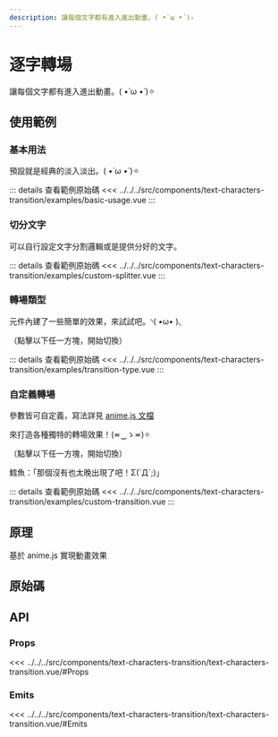 ```yaml
---
description: 讓每個文字都有進入進出動畫。( •̀ ω •́ )✧
---
```


<script setup>
import SourceLinkList from '../../../src/components/source-link-list.vue'

import BasicUsage from '../../../src/components/text-characters-transition/examples/basic-usage.vue'
import CustomSplitter from '../../../src/components/text-characters-transition/examples/custom-splitter.vue'
import TransitionType from '../../../src/components/text-characters-transition/examples/transition-type.vue'
import CustomTransition from '../../../src/components/text-characters-transition/examples/custom-transition.vue'


import { onMounted, ref, nextTick } from 'vue'

const visible = ref(false);

/** FIX: 強制更新元件
 *
 * 否則直接從此頁網址進入頁面時，所有的元件無法動作；從其他頁面跳轉至此頁則不會
 *
 * 目前原因不明
 */
onMounted(async () => {
  await nextTick();
  visible.value = true;
});
</script>

# 逐字轉場

讓每個文字都有進入進出動畫。( •̀ ω •́ )✧

## 使用範例

### 基本用法

預設就是經典的淡入淡出。( •̀ ω •́ )✧

<basic-usage v-if="visible"/>

::: details 查看範例原始碼
<<< ../../../src/components/text-characters-transition/examples/basic-usage.vue
:::

### 切分文字

可以自行設定文字分割邏輯或是提供分好的文字。

<custom-splitter v-if="visible"/>

::: details 查看範例原始碼
<<< ../../../src/components/text-characters-transition/examples/custom-splitter.vue
:::

### 轉場類型

元件內建了一些簡單的效果，來試試吧。◝( •ω• )◟

（點擊以下任一方塊，開始切換）

<transition-type v-if="visible"/>

::: details 查看範例原始碼
<<< ../../../src/components/text-characters-transition/examples/transition-type.vue
:::

### 自定義轉場

參數皆可自定義，寫法詳見 [anime.js 文檔](https://animejs.com/documentation/#cssProperties)

來打造各種獨特的轉場效果！(≖‿ゝ≖)✧

（點擊以下任一方塊，開始切換）

<custom-transition v-if="visible" class="min-h-[50vh]"/>

鱈魚：「那個沒有也太晚出現了吧！Σ(ˊДˋ;)」

::: details 查看範例原始碼
<<< ../../../src/components/text-characters-transition/examples/custom-transition.vue
:::

## 原理

基於 anime.js 實現動畫效果

## 原始碼

<source-link-list name="text-characters-transition"/>

## API

### Props

<<< ../../../src/components/text-characters-transition/text-characters-transition.vue/#Props

### Emits

<<< ../../../src/components/text-characters-transition/text-characters-transition.vue/#Emits
